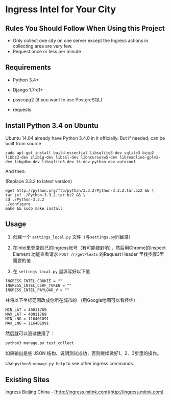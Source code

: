 Ingress Intel for Your City
===========================


Rules You Should Follow When Using this Project
-----------------------------------------------

- Only collect one city on one server except the Ingress actions in collecting area are very few.
- Request once or less per minute


Requirements
------------

- Python 3.4+
- Django 1.7rc1+

- psycopg2 (if you want to use PostgreSQL)
- requests


Install Python 3.4 on Ubuntu
----------------------------

Ubuntu 14.04 already have Python 3.4.0 in it officially.
But if needed, can be built from source

```
sudo apt-get install build-essential libsqlite3-dev sqlite3 bzip2 libbz2-dev zlib1g-dev libssl-dev libncursesw5-dev libreadline-gplv2-dev libgdbm-dev libsqlite3-dev tk-dev python-dev autoconf
```

And then:

(Replace 3.3.2 to latest version)

```
wget http://python.org/ftp/python/3.3.2/Python-3.3.2.tar.bz2 && \
tar jxf ./Python-3.3.2.tar.bz2 && \
cd ./Python-3.3.2
./configure
make && sudo make install
```


Usage
-----

1. 创建一个 `settings_local.py` 文件（与`settings.py`同目录）

2. 在Intel里登录自己的Ingress账号（有可能被封哟），然后用Chrome的Inspect Element
功能查看请求 `POST /r/getPlexts` 的Request Header 里找步骤3里需要的值

3. 在 `settings_local.py` 里填写好以下值

```
INGRESS_INTEL_COOKIE = ""
INGRESS_INTEL_CSRF_TOKEN = ""
INGRESS_INTEL_PAYLOAD_V = ""
```

并将以下坐标范围改成你所在城市的 （用Google地图可以看经纬）

```
MIN_LAT = 40011769
MAX_LAT = 40011769
MIN_LNG = 116401091
MAX_LNG = 116401091
```


然后就可以测试使用了：

`python3 manage.py test_collect`

如果输出是些 JSON 结构、说明测试成功，否则继续做好1、2、3步里的操作。

Use `python3 manage.py help` to see other ingress commands.


Existing Sites
--------------

Ingress Beijing China - [http://ingress.mitnk.com](http://ingress.mitnk.com)
